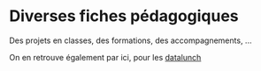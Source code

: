# Diverses fiches pédagogiques

Des projets en classes, des formations, des accompagnements, ...

On en retrouve également par ici, pour les [datalunch](https://github.com/infolab-cd33/datalunch) 


